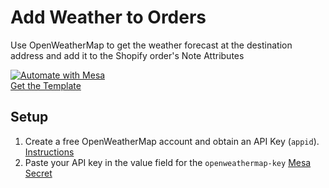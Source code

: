 # Add Weather to Orders
Use OpenWeatherMap to get the weather forecast at the destination address and add it to the Shopify order's Note Attributes

[![Automate with Mesa](https://www.getmesa.com/images/integrate.png)<br />Get the Template](https://www.getmesa.com/install/shoppad/mesa-templates/shopify/orders/openweathermap/add-destination-weather-to-order)

## Setup

1. Create a free OpenWeatherMap account and obtain an API Key (`appid`). [Instructions](https://openweathermap.org/appid)
2. Paste your API key in the value field for the `openweathermap-key` [Mesa Secret](https://www.getmesa.com/go/secrets)
